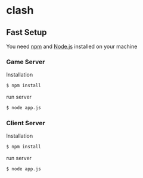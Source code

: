 # clash

## Fast Setup

You need [npm] and [Node.js] installed on your machine

### Game Server
Installation
```sh
$ npm install
```
run server
```sh
$ node app.js
```

### Client Server
Installation
```sh
$ npm install
```
run server
```sh
$ node app.js
```

   [Node.js]: <https://nodejs.org/en/>
   [npm]: <https://www.npmjs.com/>
